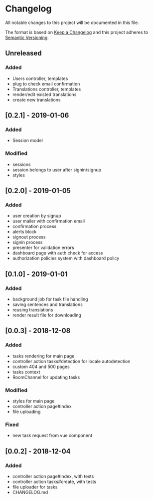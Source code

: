# Changelog
All notable changes to this project will be documented in this file.

The format is based on [Keep a Changelog](http://keepachangelog.com/en/1.0.0/)
and this project adheres to [Semantic Versioning](http://semver.org/spec/v2.0.0.html).

## Unreleased
### Added
- Users controller, templates
- plug to check email confirmation
- Translations controller, templates
- render/edit existed translations
- create new translations

## [0.2.1] - 2019-01-06
### Added
- Session model

### Modified
- sessions
- session belongs to user after signin/signup
- styles

## [0.2.0] - 2019-01-05
### Added
- user creation by signup
- user mailer with confirmation email
- confirmation process
- alerts block
- signout process
- signin process
- presenter for validation errors
- dashboard page with auth check for access
- authorization policies system with dashboard policy

## [0.1.0] - 2019-01-01
### Added
- background job for task file handling
- saving sentences and translations
- reusing translations
- render result file for downloading

## [0.0.3] - 2018-12-08
### Added
- tasks rendering for main page
- controller action tasks#detection for locale autodetection
- custom 404 and 500 pages
- tasks context
- RoomChannel for updating tasks

### Modified
- styles for main page
- controller action page#index
- file uploading

### Fixed
- new task request from vue component

## [0.0.2] - 2018-12-04
### Added
- controller action page#index, with tests
- controller action tasks#create, with tests
- file uploader for tasks
- CHANGELOG.md
